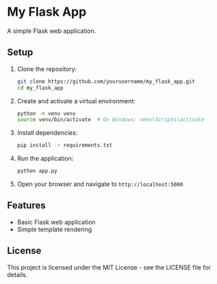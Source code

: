 # My Flask App

A simple Flask web application.

## Setup

1. Clone the repository:

    ```bash
    git clone https://github.com/yourusername/my_flask_app.git
    cd my_flask_app
    ```

2. Create and activate a virtual environment:

    ```bash
    python -m venv venv
    source venv/bin/activate  # On Windows: venv\Scripts\activate
    ```

3. Install dependencies:

    ```bash
    pip install -r requirements.txt
    ```

4. Run the application:

    ```bash
    python app.py
    ```

5. Open your browser and navigate to `http://localhost:5000`

## Features

- Basic Flask web application
- Simple template rendering

## License

This project is licensed under the MIT License - see the LICENSE file for
details.
